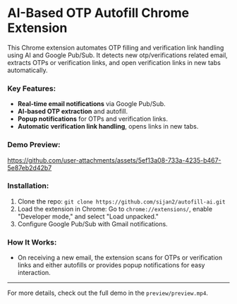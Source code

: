 # AI-Based OTP Autofill Chrome Extension

This Chrome extension automates OTP filling and verification link handling using AI and Google Pub/Sub. It detects new otp/verifications related email, extracts OTPs or verification links, and open verification links in new tabs automatically.

### Key Features:

- **Real-time email notifications** via Google Pub/Sub.
- **AI-based OTP extraction** and autofill.
- **Popup notifications** for OTPs and verification links.
- **Automatic verification link handling**, opens links in new tabs.




### Demo Preview:
https://github.com/user-attachments/assets/5ef13a08-733a-4235-b467-5e87eb2d42b7



### Installation:

1. Clone the repo: `git clone https://github.com/sijan2/autofill-ai.git`
2. Load the extension in Chrome: Go to `chrome://extensions/`, enable "Developer mode," and select "Load unpacked."
3. Configure Google Pub/Sub with Gmail notifications.

### How It Works:

- On receiving a new email, the extension scans for OTPs or verification links and either autofills or provides popup notifications for easy interaction.

---

For more details, check out the full demo in the `preview/preview.mp4`.
